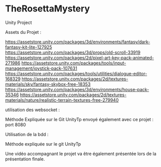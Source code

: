 # TheRosettaMystery
 Unity Project


 Assets du Projet : 

https://assetstore.unity.com/packages/3d/environments/fantasy/dark-fantasy-kit-lite-127925
https://assetstore.unity.com/packages/3d/props/old-scroll-33919
https://assetstore.unity.com/packages/2d/pixel-art-key-pack-animated-271986
https://assetstore.unity.com/packages/tools/input-management/joystick-pack-107631
https://assetstore.unity.com/packages/tools/utilities/dialogue-editor-168329
https://assetstore.unity.com/packages/2d/textures-materials/sky/fantasy-skybox-free-18353
https://assetstore.unity.com/packages/3d/environments/house-pack-35346
https://assetstore.unity.com/packages/2d/textures-materials/nature/realistic-terrain-textures-free-279940


utilisation des websocket : 

Méthode Expliquée sur le Git UnityTp envoyé également avec ce projet : port 8080

Utilisation de la bdd : 

Méthode expliquée sur le git UnityTp 

Une vidéo accompagnant le projet va être également présentée lors de la présentation finale. 
